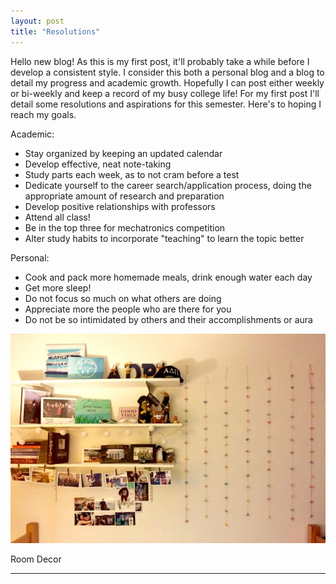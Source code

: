 ```yaml
---
layout: post
title: "Resolutions"
---
```


Hello new blog! As this is my first post, it'll probably take a while before I develop a consistent style. I consider this both a personal blog and a blog to detail my progress and academic growth. Hopefully I can post either weekly or bi-weekly and keep a record of my busy college life! For my first post I'll detail some resolutions and aspirations for this semester. Here's to hoping I reach my goals. 

Academic:
* Stay organized by keeping an updated calendar
* Develop effective, neat note-taking
* Study parts each week, as to not cram before a test
* Dedicate yourself to the career search/application process, doing the appropriate amount of research and preparation
* Develop positive relationships with professors
* Attend all class!
* Be in the top three for mechatronics competition
* Alter study habits to incorporate "teaching" to learn the topic better

Personal:
* Cook and pack more homemade meals, drink enough water each day
* Get more sleep! 
* Do not focus so much on what others are doing
* Appreciate more the people who are there for you
* Do not be so intimidated by others and their accomplishments or aura

![](https://github.com/susan-z/blog/blob/gh-pages/img/myroom.jpg?raw=true) 
<figcaption class="caption">Room Decor</figcaption>

---
